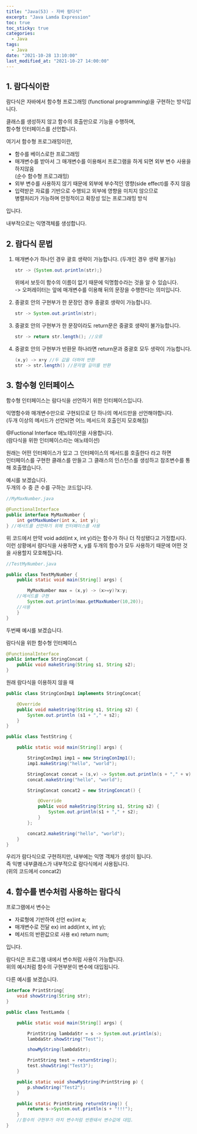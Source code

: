 ```yaml
---
title: "Java(53) - 자바 람다식"
excerpt: "Java Lamda Expression"
toc: true
toc_sticky: true
categories:
  - Java
tags:
  - Java
date: "2021-10-28 13:10:00"
last_modified_at: "2021-10-27 14:00:00"
---
```


## 1. 람다식이란

람다식은 자바에서 함수형 프로그래밍 (functional programming)을 구현하는 방식입니다.<br/>

클래스를 생성하지 않고 함수의 호출만으로 기능을 수행하며,<br/>
함수형 인터페이스를 선언합니다.<br/>

여기서 함수형 프로그래밍이란,<br/>

- 함수를 베이스로한 프로그래밍
- 매개변수를 받아서 그 매개변수를 이용해서 프로그램을 하게 되면 외부 변수 사용을 하지않음<br/>
  (순수 함수형 프로그래밍)
- 외부 변수를 사용하지 않기 때문에 외부에 부수적인 영향(side effect)를 주지 않음
- 입력받은 자료를 기반으로 수행되고 외부에 영향을 미치지 않으므로<br/>
  병렬처리가 가능하며 안정적이고 확장성 있는 프로그래밍 방식

입니다.<br/>

내부적으로는 익명객체를 생성합니다.<br/>

## 2. 람다식 문법

1. 매개변수가 하나인 경우 괄호 생략이 가능합니다. (두개인 경우 생략 불가능)<br/>

   ```java
   str -> {System.out.println(str);}
   ```

   위에서 보듯이 함수의 이름이 없기 때문에 익명함수라는 것을 알 수 있습니다.<br/>
   -> 오퍼레이터는 앞에 매개변수를 이용해 뒤의 문장을 수행한다는 의미입니다.<br/>

2. 중괄호 안의 구현부가 한 문장인 경우 중괄호 생략이 가능합니다.<br/>

   ```java
   str -> System.out.println(str);
   ```

3. 중괄호 안의 구현부가 한 문장이라도 return문은 중괄호 생략이 불가능합니다.<br/>

   ```java
   str -> return str.length(); //오류
   ```

4. 중괄호 안의 구현부가 반환문 하나라면 return문과 중괄호 모두 생략이 가능합니다.<br/>

   ```java
   (x,y) -> x+y //두 값을 더하여 반환
   str -> str.length() //문자열 길이를 반환
   ```

## 3. 함수형 인터페이스

함수형 인터페이스는 람다식을 선언하기 위한 인터페이스입니다.<br/>

익명함수와 매개변수만으로 구현되므로 단 하나의 메서드만을 선언해야합니다.<br/>
(두개 이상의 메서드가 선언되면 어느 메서드의 호출인지 모호해짐)<br/>

@Fuctional Interface 애노테이션을 사용합니다.<br/>
(람다식을 위한 인터페이스라는 애노테이션)<br/>

원래는 어떤 인터페이스가 있고 그 인터페이스의 메서드를 호출한다 라고 하면<br/>
인터페이스를 구현한 클래스를 만들고 그 클래스의 인스턴스를 생성하고 참조변수를 통해 호출했습니다.<br/>

예시를 보겠습니다.<br/>
두개의 수 중 큰 수를 구하는 코드입니다.<br/>

```java
//MyMaxNumber.java

@FunctionalInterface
public interface MyMaxNumber {
	int getMaxNumber(int x, int y);
} //메서드를 선언하기 위해 인터페이스를 사용
```

위 코드에서 만약 void add(int x, int y)라는 함수가 하나 더 작성됐다고 가정합시다.<br/>
이런 상황에서 람다식을 사용하면 x, y를 두개의 함수가 모두 사용하기 때문에 어떤 것을 사용할지 모호해집니다.<br/>

```java
//TestMyNumber.java

public class TextMyNumber {
	public static void main(String[] args) {

		MyMaxNumber max = (x,y) -> (x>=y)?x:y;
    //메서드를 구현
		System.out.println(max.getMaxNumber(10,20));
    //사용
	}
}
```

두번째 예시를 보겠습니다.<br/>

람다식을 위한 함수형 인터페이스<br/>

```java
@FunctionalInterface
public interface StringConcat {
	public void makeString(String s1, String s2);
}
```

원래 람다식을 이용하지 않을 때<br/>

```java
public class StringConImp1 implements StringConcat{

	@Override
	public void makeString(String s1, String s2) {
		System.out.println (s1 + "," + s2);
	}
}
```

```java
public class TestString {

	public static void main(String[] args) {

		StringConImp1 imp1 = new StringConImp1();
		imp1.makeString("hello", "world");

		StringConcat concat = (s,v) -> System.out.println(s + "," + v);
		concat.makeString("hello", "world");

		StringConcat concat2 = new StringConcat() {

			@Override
			public void makeString(String s1, String s2) {
				System.out.println(s1 + "," + s2);
			}
		};

		concat2.makeString("hello", "world");
	}
}
```

우리가 람다식으로 구현하지만, 내부에는 익명 객체가 생성이 됩니다.<br/>
즉 익병 내부클래스가 내부적으로 람다식에서 사용됩니다.<br/>
(위의 코드에서 concat2)<br/>

## 4. 함수를 변수처럼 사용하는 람다식

프로그램에서 변수는<br/>

- 자료형에 기반하여 선언 ex)int a;
- 매개변수로 전달 ex) int add(int x, int y);
- 메서드의 반환값으로 사용 ex) return num;

입니다.<br/>

람다식은 프로그램 내에서 변수처럼 사용이 가능합니다.<br/>
위의 예시처럼 함수의 구현부분이 변수에 대입됩니다.<br/>

다른 예시를 보겠습니다.<br/>

```java
interface PrintString{
	void showString(String str);
}

public class TestLamda {

	public static void main(String[] args) {

		PrintString lambdaStr = s -> System.out.println(s);
		lambdaStr.showString("Test");

		showMyString(lambdaStr);

		PrintString test = returnString();
		test.showString("Test3");
	}

	public static void showMyString(PrintString p) {
		p.showString("Test2");
	}

	public static PrintString returnString() {
		return s->System.out.println(s + "!!!");
	}
	//함수의 구현부가 마치 변수처럼 반환돼서 변수값에 대입.
}
```
